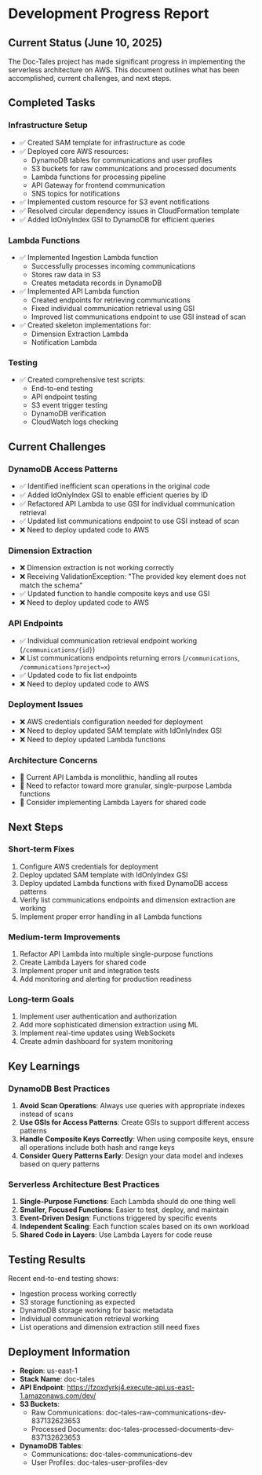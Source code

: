 # Development Progress Report

## Current Status (June 10, 2025)

The Doc-Tales project has made significant progress in implementing the serverless architecture on AWS. This document outlines what has been accomplished, current challenges, and next steps.

## Completed Tasks

### Infrastructure Setup

- ✅ Created SAM template for infrastructure as code
- ✅ Deployed core AWS resources:
  - DynamoDB tables for communications and user profiles
  - S3 buckets for raw communications and processed documents
  - Lambda functions for processing pipeline
  - API Gateway for frontend communication
  - SNS topics for notifications
- ✅ Implemented custom resource for S3 event notifications
- ✅ Resolved circular dependency issues in CloudFormation template
- ✅ Added IdOnlyIndex GSI to DynamoDB for efficient queries

### Lambda Functions

- ✅ Implemented Ingestion Lambda function
  - Successfully processes incoming communications
  - Stores raw data in S3
  - Creates metadata records in DynamoDB
- ✅ Implemented API Lambda function
  - Created endpoints for retrieving communications
  - Fixed individual communication retrieval using GSI
  - Improved list communications endpoint to use GSI instead of scan
- ✅ Created skeleton implementations for:
  - Dimension Extraction Lambda
  - Notification Lambda

### Testing

- ✅ Created comprehensive test scripts:
  - End-to-end testing
  - API endpoint testing
  - S3 event trigger testing
  - DynamoDB verification
  - CloudWatch logs checking

## Current Challenges

### DynamoDB Access Patterns

- ✅ Identified inefficient scan operations in the original code
- ✅ Added IdOnlyIndex GSI to enable efficient queries by ID
- ✅ Refactored API Lambda to use GSI for individual communication retrieval
- ✅ Updated list communications endpoint to use GSI instead of scan
- ❌ Need to deploy updated code to AWS

### Dimension Extraction

- ❌ Dimension extraction is not working correctly
- ❌ Receiving ValidationException: "The provided key element does not match the schema"
- ✅ Updated function to handle composite keys and use GSI
- ❌ Need to deploy updated code to AWS

### API Endpoints

- ✅ Individual communication retrieval endpoint working (`/communications/{id}`)
- ❌ List communications endpoints returning errors (`/communications`, `/communications?project=x`)
- ✅ Updated code to fix list endpoints
- ❌ Need to deploy updated code to AWS

### Deployment Issues

- ❌ AWS credentials configuration needed for deployment
- ❌ Need to deploy updated SAM template with IdOnlyIndex GSI
- ❌ Need to deploy updated Lambda functions

### Architecture Concerns

- 🔄 Current API Lambda is monolithic, handling all routes
- 🔄 Need to refactor toward more granular, single-purpose Lambda functions
- 🔄 Consider implementing Lambda Layers for shared code

## Next Steps

### Short-term Fixes

1. Configure AWS credentials for deployment
2. Deploy updated SAM template with IdOnlyIndex GSI
3. Deploy updated Lambda functions with fixed DynamoDB access patterns
4. Verify list communications endpoints and dimension extraction are working
5. Implement proper error handling in all Lambda functions

### Medium-term Improvements

1. Refactor API Lambda into multiple single-purpose functions
2. Create Lambda Layers for shared code
3. Implement proper unit and integration tests
4. Add monitoring and alerting for production readiness

### Long-term Goals

1. Implement user authentication and authorization
2. Add more sophisticated dimension extraction using ML
3. Implement real-time updates using WebSockets
4. Create admin dashboard for system monitoring

## Key Learnings

### DynamoDB Best Practices

1. **Avoid Scan Operations**: Always use queries with appropriate indexes instead of scans
2. **Use GSIs for Access Patterns**: Create GSIs to support different access patterns
3. **Handle Composite Keys Correctly**: When using composite keys, ensure all operations include both hash and range keys
4. **Consider Query Patterns Early**: Design your data model and indexes based on query patterns

### Serverless Architecture Best Practices

1. **Single-Purpose Functions**: Each Lambda should do one thing well
2. **Smaller, Focused Functions**: Easier to test, deploy, and maintain
3. **Event-Driven Design**: Functions triggered by specific events
4. **Independent Scaling**: Each function scales based on its own workload
5. **Shared Code in Layers**: Use Lambda Layers for code reuse

## Testing Results

Recent end-to-end testing shows:

- Ingestion process working correctly
- S3 storage functioning as expected
- DynamoDB storage working for basic metadata
- Individual communication retrieval working
- List operations and dimension extraction still need fixes

## Deployment Information

- **Region**: us-east-1
- **Stack Name**: doc-tales
- **API Endpoint**: https://fzoxdyrkj4.execute-api.us-east-1.amazonaws.com/dev/
- **S3 Buckets**:
  - Raw Communications: doc-tales-raw-communications-dev-837132623653
  - Processed Documents: doc-tales-processed-documents-dev-837132623653
- **DynamoDB Tables**:
  - Communications: doc-tales-communications-dev
  - User Profiles: doc-tales-user-profiles-dev
